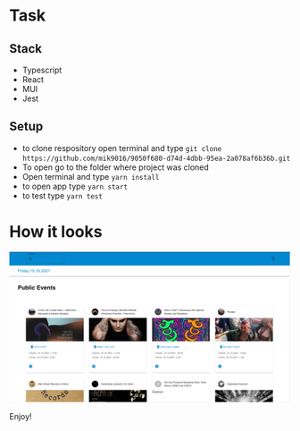 # Task

## Stack

- Typescript
- React
- MUI
- Jest

## Setup

- to clone respository open terminal and type `git clone https://github.com/mik9016/9050f680-d74d-4dbb-95ea-2a078af6b36b.git`
- To open go to the folder where project was cloned
- Open terminal and type `yarn install`
- to open app type `yarn start`
- to test type `yarn test`

# How it looks 
![App Screenshot](assets/images/picture.png)

Enjoy!


